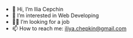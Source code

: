 - 👋 Hi, I’m Ilia Cepchin
- 👀 I’m interested in Web Developing
- 👨‍💻 I’m looking for a job
- 📫 How to reach me: iliya.chepkin@gmail.com

<!---
goodelias/goodelias is a ✨ special ✨ repository because its `README.md` (this file) appears on your GitHub profile.
You can click the Preview link to take a look at your changes.
--->
